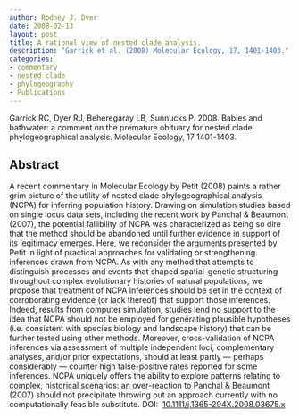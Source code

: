 ```yaml
---
author: Rodney J. Dyer
date: 2008-02-13
layout: post
title: A rational view of nested clade analysis.
description: "Garrick et al. (2008) Molecular Ecology, 17, 1401-1403."
categories: 
- commentary
- nested clade
- phylogeography
- Publications
---
```

Garrick RC, Dyer RJ, Beheregaray LB, Sunnucks P. 2008. Babies and bathwater: a comment on the premature obituary for nested clade phylogeographical analysis. Molecular Ecology, 17 1401-1403.
## Abstract
A recent commentary in Molecular Ecology by Petit (2008) paints a rather grim picture of the utility of nested clade phylogeographical analysis (NCPA) for inferring population history. Drawing on simulation studies based on single locus data sets, including the recent work by Panchal & Beaumont (2007), the potential fallibility of NCPA was characterized as being so dire that the method should be abandoned until further evidence in support of its legitimacy emerges. Here, we reconsider the arguments presented by Petit in light of practical approaches for validating or strengthening inferences drawn from NCPA. As with any method that attempts to distinguish processes and events that shaped spatial-genetic structuring throughout complex evolutionary histories of natural populations, we propose that treatment of NCPA inferences should be set in the context of corroborating evidence (or lack thereof) that support those inferences. Indeed, results from computer simulation, studies lend no support to the idea that NCPA should not be employed for generating plausible hypotheses (i.e. consistent with species biology and landscape history) that can be further tested using other methods. Moreover, cross-validation of NCPA inferences via assessment of multiple independent loci, complementary analyses, and/or prior expectations, should at least partly — perhaps considerably — counter high false-positive rates reported for some inferences. NCPA uniquely offers the ability to explore patterns relating to complex, historical scenarios: an over-reaction to Panchal & Beaumont (2007) should not precipitate throwing out an approach currently with no computationally feasible substitute.
DOI: 
[10.1111/j.1365-294X.2008.03675.x](https://drive.google.com/open?id=0B0T81CzLjtfPSUZXWlloMDZEUW8&authuser=0)
